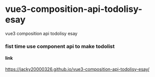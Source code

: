 # vue3-composition-api-todolisy-esay
vue3 composition api todolisy esay

### fist time use component api to make todolist
#### link
https://jacky20000326.github.io/vue3-composition-api-todolisy-esay/
